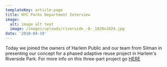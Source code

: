 ```yaml
---
templateKey: article-page
title: NYC Parks Department Interview
image:
  alt: image alt text
  image: /images/uploads/riverside_-8-_1820x1024.jpg
date: '2018-04-19'
---
```

Today we joined the owners of Harlem Public and our team from Silman in presenting our concept for a phased adaptive reuse project in Harlem's Riverside Park. For more info on this three-part project go [HERE](https://staging.bc-oa.com/projects/riverside/)
